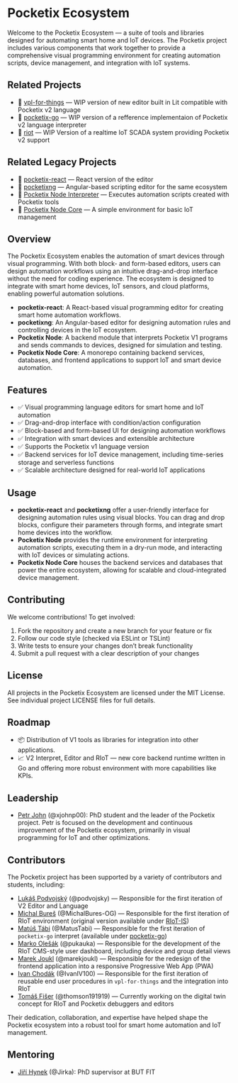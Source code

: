 # Pocketix Ecosystem

Welcome to the Pocketix Ecosystem — a suite of tools and libraries designed for automating smart home and IoT devices. The Pocketix project includes various components that work together to provide a comprehensive visual programming environment for creating automation scripts, device management, and integration with IoT systems.

## Related Projects
- 🔗 [vpl-for-things](https://github.com/pocketix/vpl-for-things) — WIP version of new editor built in Lit compatible with Pocketix v2 language
- 🔗 [pocketix-go](https://github.com/pocketix/pocketix-go) — WIP version of a refference implementaion of Pocketix v2 language interpreter
- 🔗 [riot](https://github.com/pocketix/riot) — WIP Version of a realtime IoT SCADA system providing Pocketix v2 support 

## Related Legacy Projects
- 🔗 [pocketix-react](https://github.com/pocketix/pocketix-react) — React version of the editor
- 🔗 [pocketixng](https://github.com/pocketix/pocketixng) — Angular-based scripting editor for the same ecosystem
- 🔗 [Pocketix Node Interpreter](https://github.com/pocketix/pocketix-node) — Executes automation scripts created with Pocketix tools
- 🔗 [Pocketix Node Core](https://github.com/pocketix/pocketix-node-core) — A simple environment for basic IoT management

## Overview

The Pocketix Ecosystem enables the automation of smart devices through visual programming. With both block- and form-based editors, users can design automation workflows using an intuitive drag-and-drop interface without the need for coding experience. The ecosystem is designed to integrate with smart home devices, IoT sensors, and cloud platforms, enabling powerful automation solutions.

- **pocketix-react**: A React-based visual programming editor for creating smart home automation workflows.
- **pocketixng**: An Angular-based editor for designing automation rules and controlling devices in the IoT ecosystem.
- **Pocketix Node**: A backend module that interprets Pocketix V1 programs and sends commands to devices, designed for simulation and testing.
- **Pocketix Node Core**: A monorepo containing backend services, databases, and frontend applications to support IoT and smart device automation.

## Features

- ✅ Visual programming language editors for smart home and IoT automation
- ✅ Drag-and-drop interface with condition/action configuration
- ✅ Block-based and form-based UI for designing automation workflows
- ✅ Integration with smart devices and extensible architecture
- ✅ Supports the Pocketix v1 language version
- ✅ Backend services for IoT device management, including time-series storage and serverless functions
- ✅ Scalable architecture designed for real-world IoT applications

## Usage
- **pocketix-react** and **pocketixng** offer a user-friendly interface for designing automation rules using visual blocks. You can drag and drop blocks, configure their parameters through forms, and integrate smart home devices into the workflow.
- **Pocketix Node** provides the runtime environment for interpreting automation scripts, executing them in a dry-run mode, and interacting with IoT devices or simulating actions.
- **Pocketix Node Core** houses the backend services and databases that power the entire ecosystem, allowing for scalable and cloud-integrated device management.

## Contributing

We welcome contributions! To get involved:

1. Fork the repository and create a new branch for your feature or fix
2. Follow our code style (checked via ESLint or TSLint)
3. Write tests to ensure your changes don’t break functionality
4. Submit a pull request with a clear description of your changes

## License

All projects in the Pocketix Ecosystem are licensed under the MIT License. See individual project LICENSE files for full details.

## Roadmap

- 📦 Distribution of V1 tools as libraries for integration into other applications.
- 📈 V2 Interpret, Editor and RIoT — new core backend runtime written in Go and offering more robust environment with more capabilities like KPIs.  

## Leadership
- [Petr John](https://github.com/xjohnp00) (@xjohnp00): PhD student and the leader of the Pocketix project. Petr is focused on the development and continuous improvement of the Pocketix ecosystem, primarily in visual programming for IoT and other optimizations.

## Contributors
The Pocketix project has been supported by a variety of contributors and students, including:
- [Lukáš Podvojský](https://github.com/podvojsky) (@podvojsky) — Responsible for the first iteration of V2 Editor and Language
- [Michal Bureš](https://github.com/MichalBures-OG) (@MichalBures-OG) — Responsible for the first iteration of RIoT environment (original version available under [RIoT-IS](https://github.com/MichalBures-OG/RIoT-IS))
- [Matúš Tábi](https://github.com/MatusTabi) (@MatusTabi) — Responsible for the first iteration of `pocketix-go` interpret (available under [pocketix-go](https://github.com/pocketix/pocketix-go))
- [Marko Olešák](https://github.com/pukakuka) (@pukauka) — Responsible for the development of the RIoT CMS-style user dashboard, including device and group detail views
- [Marek Joukl](https://github.com/marekjoukl) (@marekjoukl) — Responsible for the redesign of the frontend application into a responsive Progressive Web App (PWA)
- [Ivan Chodák](https://github.com/IvanIV100) (@IvanIV100) — Responsible for the first iteration of reusable end user procedures in `vpl-for-things` and the integration into RIoT
- [Tomáš Fišer](https://github.com/thomson191919) (@thomson191919) — Currently working on the digital twin concept for RIoT and Pocketix debuggers and editors

Their dedication, collaboration, and expertise have helped shape the Pocketix ecosystem into a robust tool for smart home automation and IoT management.

## Mentoring
- [Jiří Hynek](https://github.com/jirka) (@Jirka): PhD supervisor at BUT FIT
